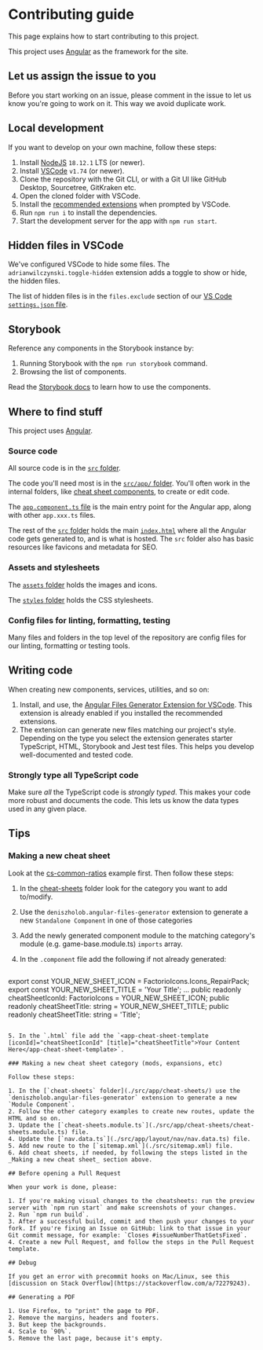 # Contributing guide

This page explains how to start contributing to this project.

This project uses [Angular](https://angular.dev/) as the framework for the site.

## Let us assign the issue to you

Before you start working on an issue, please comment in the issue to let us know you're going to work on it.
This way we avoid duplicate work.

## Local development

If you want to develop on your own machine, follow these steps:

1. Install [NodeJS](https://nodejs.org/) `18.12.1` LTS (or newer).
2. Install [VSCode](https://code.visualstudio.com/) `v1.74` (or newer).
3. Clone the repository with the Git CLI, or with a Git UI like GitHub Desktop, Sourcetree, GitKraken etc.
4. Open the cloned folder with VSCode.
5. Install the [recommended extensions](.vscode/extensions.json) when prompted by VSCode.
6. Run `npm run i` to install the dependencies.
7. Start the development server for the app with `npm run start`.

## Hidden files in VSCode

We've configured VSCode to hide some files.
The `adrianwilczynski.toggle-hidden` extension adds a toggle to show or hide, the hidden files.

The list of hidden files is in the `files.exclude` section of our [VS Code `settings.json` file](.vscode/settings.json).

## Storybook

Reference any components in the Storybook instance by:

1. Running Storybook with the `npm run storybook` command.
2. Browsing the list of components.

Read the [Storybook docs](https://storybook.js.org/docs) to learn how to use the components.

## Where to find stuff

This project uses [Angular](https://angular.dev/).

### Source code

All source code is in the [`src` folder](./src/).

The code you'll need most is in the [`src/app/` folder](./src/app/).
You'll often work in the internal folders, like [cheat sheet components](./src/app/cheat-sheets/), to create or edit code.

The [`app.component.ts` file](./src/app/app.component.ts) is the main entry point for the Angular app, along with other `app.xxx.ts` files.

The rest of the [`src` folder](./src/) holds the main [`index.html`](./src/index.html) where all the Angular code gets generated to, and is what is hosted.
The `src` folder also has basic resources like favicons and metadata for SEO.

### Assets and stylesheets

The [`assets` folder](./src/assets/) holds the images and icons.

The [`styles` folder](./src/styles/) holds the CSS stylesheets.

### Config files for linting, formatting, testing

Many files and folders in the top level of the repository are config files for our linting, formatting or testing tools.

## Writing code

When creating new components, services, utilities, and so on:

1. Install, and use, the [Angular Files Generator Extension for VSCode](https://marketplace.visualstudio.com/items?itemName=deniszholob.angular-files-generator). This extension is already enabled if you installed the recommended extensions.
2. The extension can generate new files matching our project's style. Depending on the type you select the extension generates starter TypeScript, HTML, Storybook and Jest test files. This helps you develop well-documented and tested code.

### Strongly type all TypeScript code

Make sure _all_ the TypeScript code is _strongly typed_.
This makes your code more robust and documents the code.
This lets us know the data types used in any given place.

## Tips

### Making a new cheat sheet

Look at the [cs-common-ratios](./src/app/cheat-sheets/game-base/cs-common-ratios/) example first.
Then follow these steps:

1. In the [cheat-sheets](./src/app/cheat-sheets/) folder look for the category you want to add to/modify.
2. Use the `deniszholob.angular-files-generator` extension to generate a new `Standalone Component` in one of those categories
3. Add the newly generated component module to the matching category's module (e.g. game-base.module.ts) `imports` array.
4. In the `.component` file add the following if not already generated:

   ```ts
  export const YOUR_NEW_SHEET_ICON = FactorioIcons.Icons_RepairPack;
  export const YOUR_NEW_SHEET_TITLE = 'Your Title';
   ...
   public readonly cheatSheetIconId: FactorioIcons = YOUR_NEW_SHEET_ICON;
   public readonly cheatSheetTitle: string = YOUR_NEW_SHEET_TITLE;
   public readonly cheatSheetTitle: string = 'Title';
   ```

5. In the `.html` file add the `<app-cheat-sheet-template [iconId]="cheatSheetIconId" [title]="cheatSheetTitle">Your Content Here</app-cheat-sheet-template>`.

### Making a new cheat sheet category (mods, expansions, etc)

Follow these steps:

1. In the [`cheat-sheets` folder](./src/app/cheat-sheets/) use the `deniszholob.angular-files-generator` extension to generate a new `Module Component`.
2. Follow the other category examples to create new routes, update the HTML and so on.
3. Update the [`cheat-sheets.module.ts`](./src/app/cheat-sheets/cheat-sheets.module.ts) file.
4. Update the [`nav.data.ts`](./src/app/layout/nav/nav.data.ts) file.
5. Add new route to the [`sitemap.xml`](./src/sitemap.xml) file.
6. Add cheat sheets, if needed, by following the steps listed in the _Making a new cheat sheet_ section above.

## Before opening a Pull Request

When your work is done, please:

1. If you're making visual changes to the cheatsheets: run the preview server with `npm run start` and make screenshots of your changes.
2. Run `npm run build`.
3. After a successful build, commit and then push your changes to your fork. If you're fixing an Issue on GitHub: link to that issue in your Git commit message, for example: `Closes #issueNumberThatGetsFixed`.
4. Create a new Pull Request, and follow the steps in the Pull Request template.

## Debug

If you get an error with precommit hooks on Mac/Linux, see this [discussion on Stack Overflow](https://stackoverflow.com/a/72279243).

## Generating a PDF

1. Use Firefox, to "print" the page to PDF.
2. Remove the margins, headers and footers.
3. But keep the backgrounds.
4. Scale to `90%`.
5. Remove the last page, because it's empty.
